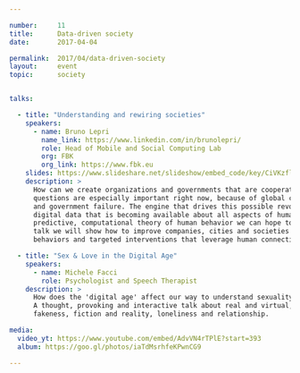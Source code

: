 ```yaml
---

number:     11
title:      Data-driven society
date:       2017-04-04

permalink:  2017/04/data-driven-society
layout:     event
topic:      society


talks:

  - title: "Understanding and rewiring societies"
    speakers:
      - name: Bruno Lepri
        name_link: https://www.linkedin.com/in/brunolepri/
        role: Head of Mobile and Social Computing Lab
        org: FBK
        org_link: https://www.fbk.eu
    slides: https://www.slideshare.net/slideshow/embed_code/key/CiVKzflyWkpqKm
    description: >
      How can we create organizations and governments that are cooperative, productive, and creative? These
      questions are especially important right now, because of global competition, environmental challenges,
      and government failure. The engine that drives this possible revolution is big data: the newly ubiquitous
      digital data that is becoming available about all aspects of human life. By using these data to build a
      predictive, computational theory of human behavior we can hope to engineer better social systems. In this
      talk we will show how to improve companies, cities and societies through a deep understanding of human
      behaviors and targeted interventions that leverage human connections.

  - title: "Sex & Love in the Digital Age"
    speakers:
      - name: Michele Facci
        role: Psychologist and Speech Therapist
    description: >
      How does the 'digital age' affect our way to understand sexuality? And what about feelings? Or love?
      A thought, provoking and interactive talk about real and virtual, sexuality and pornography, truth and
      fakeness, fiction and reality, loneliness and relationship.

media:
  video_yt: https://www.youtube.com/embed/AdvVN4rTPlE?start=393
  album: https://goo.gl/photos/iaTdMsrhfeKPwnCG9

---
```

